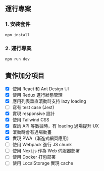 ## 運行專案

### 1. 安裝套件

```bash
npm install
```

### 2. 運行專案

```bash
npm run dev
```

## 實作加分項目

- [x] 使用 React 和 Ant Design UI
- [x] 使用 Redux 進行狀態管理
- [x] 應用列表垂直滾動時支持 lazy loading
- [ ] 寫有 test case (Jest)
- [x] 實現 responsive 設計
- [x] 使用 Tailwind CSS
- [x] 查詢 API 等數據時，有 loading 過場提升 UX
- [x] 滾動時會有過場動畫
- [x] 實現 PWA（漸進式網頁應用）
- [ ] 使用 Webpack 進行 JS chunk
- [ ] 使用 Next.js 作為 Web 伺服器部署
- [ ] 使用 Docker 打包部署
- [ ] 使用 LocalStorage 實現 cache
